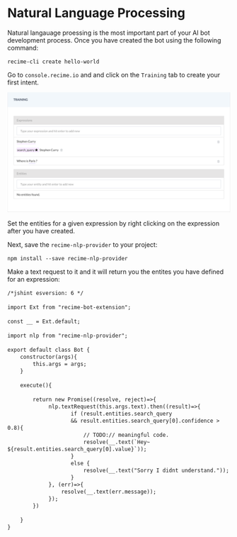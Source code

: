 # Natural Language Processing

Natural langauage proessing is the most important part of your AI bot development process. Once you have created the bot using the following command:

```
recime-cli create hello-world
```

Go to `console.recime.io` and and click on the `Training` tab to create your first intent.



![](nlp.png)

Set the entities for a given expression by right clicking on the expression after you have created.



Next, save the `recime-nlp-provider` to your project:

```
npm install --save recime-nlp-provider
```

Make a text request to it and it will return you the entites you have defined for an expression:



```
/*jshint esversion: 6 */

import Ext from "recime-bot-extension";

const __ = Ext.default;

import nlp from "recime-nlp-provider";
		
export default class Bot {
    constructor(args){
        this.args = args;
    }

    execute(){

        return new Promise((resolve, reject)=>{
             nlp.textRequest(this.args.text).then((result)=>{
                    if (result.entities.search_query 
                    && result.entities.search_query[0].confidence > 0.8){
                        // TODO:// meaningful code.
                        resolve(__.text(`Hey~ ${result.entities.search_query[0].value}`));
                    }
                    else {
                        resolve(__.text("Sorry I didnt understand."));
                    }
             }, (err)=>{
                 resolve(__.text(err.message));
             });
        })
       
    }
}


```
